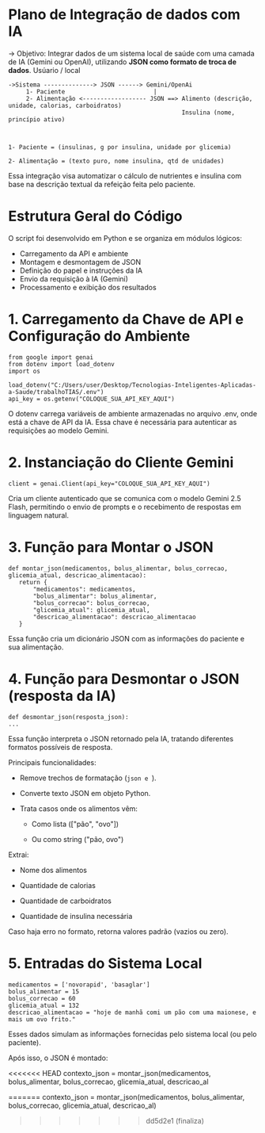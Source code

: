 # Plano de Integração de dados com IA

-> Objetivo: 
      Integrar dados de um sistema local de saúde com uma camada de IA (Gemini ou OpenAI), utilizando **JSON como formato de troca de dados**.
	Usúario / local
	
    ->Sistema --------------> JSON ------> Gemini/OpenAi
         1- Paciente                         |
	     2- Alimentação <------------------ JSON ==> Alimento (descrição, unidade, calorias, carboidratos)               
	                                                 Insulina (nome, princípio ativo) 
                             


	1- Paciente = (insulinas, g por insulina, unidade por glicemia)
		
	2- Alimentação = (texto puro, nome insulina, qtd de unidades)
	
Essa integração visa automatizar o cálculo de nutrientes e insulina com base na descrição textual da refeição feita pelo paciente.

# Estrutura Geral do Código
 O script foi desenvolvido em Python e se organiza em módulos lógicos:

 - Carregamento da API e ambiente
 - Montagem e desmontagem de JSON
 - Definição do papel e instruções da IA
 - Envio da requisição à IA (Gemini)
 - Processamento e exibição dos resultados

# 1. Carregamento da Chave de API e Configuração do Ambiente
    from google import genai
    from dotenv import load_dotenv
    import os

    load_dotenv("C:/Users/user/Desktop/Tecnologias-Inteligentes-Aplicadas-a-Saude/trabalhoTIAS/.env")
    api_key = os.getenv("COLOQUE_SUA_API_KEY_AQUI")


 O dotenv carrega variáveis de ambiente armazenadas no arquivo .env, onde está a chave de API da IA.
 Essa chave é necessária para autenticar as requisições ao modelo Gemini.

# 2. Instanciação do Cliente Gemini
    client = genai.Client(api_key="COLOQUE_SUA_API_KEY_AQUI")


 Cria um cliente autenticado que se comunica com o modelo Gemini 2.5 Flash, permitindo o envio de prompts e o recebimento de respostas em linguagem natural.

# 3. Função para Montar o JSON
    def montar_json(medicamentos, bolus_alimentar, bolus_correcao, glicemia_atual, descricao_alimentacao):
       return {
           "medicamentos": medicamentos,
           "bolus_alimentar": bolus_alimentar,
           "bolus_correcao": bolus_correcao,
           "glicemia_atual": glicemia_atual,
           "descricao_alimentacao": descricao_alimentacao
       }
 Essa função cria um dicionário JSON com as informações do paciente e sua alimentação.
 
# 4. Função para Desmontar o JSON (resposta da IA)
    def desmontar_json(resposta_json):
    ...


 Essa função interpreta o JSON retornado pela IA, tratando diferentes formatos possíveis de resposta.

 Principais funcionalidades:

 - Remove trechos de formatação (```json e ```).

 - Converte texto JSON em objeto Python.

 - Trata casos onde os alimentos vêm:

   - Como lista (["pão", "ovo"])

   - Ou como string ("pão, ovo")

Extrai:

  - Nome dos alimentos

  - Quantidade de calorias

  - Quantidade de carboidratos

  - Quantidade de insulina necessária

 Caso haja erro no formato, retorna valores padrão (vazios ou zero).

# 5. Entradas do Sistema Local
    medicamentos = ['novorapid', 'basaglar']
    bolus_alimentar = 15
    bolus_correcao = 60
    glicemia_atual = 132
    descricao_alimentacao = "hoje de manhã comi um pão com uma maionese, e mais um ovo frito."


 Esses dados simulam as informações fornecidas pelo sistema local (ou pelo paciente).

 Após isso, o JSON é montado:

<<<<<<< HEAD
    contexto_json = montar_json(medicamentos, bolus_alimentar, bolus_correcao, glicemia_atual, descricao_al

=======
    contexto_json = montar_json(medicamentos, bolus_alimentar, bolus_correcao, glicemia_atual, descricao_al)
>>>>>>> dd5d2e1 (finaliza)
